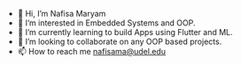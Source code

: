 - 👋 Hi, I’m Nafisa Maryam
- 👀 I’m interested in Embedded Systems and OOP. 
- 🌱 I’m currently learning to build Apps using Flutter and ML.
- 💞️ I’m looking to collaborate on any OOP based projects.
- 📫 How to reach me nafisama@udel.edu

<!---
nafisama/nafisama is a ✨ special ✨ repository because its `README.md` (this file) appears on your GitHub profile.
You can click the Preview link to take a look at your changes.
--->

